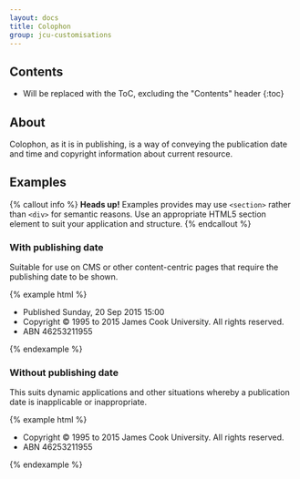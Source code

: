 ```yaml
---
layout: docs
title: Colophon
group: jcu-customisations
---
```


## Contents

* Will be replaced with the ToC, excluding the "Contents" header
{:toc}

## About

Colophon, as it is in publishing, is a way of conveying the publication date and
time and copyright information about current resource.

## Examples

{% callout info %}
**Heads up!** Examples provides may use `<section>` rather than `<div>` for
semantic reasons. Use an appropriate HTML5 section element to suit your
application and structure.
{% endcallout %}

### With publishing date

Suitable for use on CMS or other content-centric pages that require the
publishing date to be shown.

{% example html %}
<div class="jcu-colophon">
  <ul class="list-inline">
    <li>Published Sunday, 20 Sep 2015 15:00</li>
    <li>Copyright &copy; 1995 to 2015 James Cook University.  All rights reserved.</li>
    <li>ABN 46253211955</li>
  </ul>
</div>
{% endexample %}

### Without publishing date

This suits dynamic applications and other situations whereby a publication date
is inapplicable or inappropriate.

{% example html %}
<div class="jcu-colophon">
  <ul class="list-inline">
    <li>Copyright &copy; 1995 to 2015 James Cook University.  All rights reserved.</li>
    <li>ABN 46253211955</li>
  </ul>
</div>
{% endexample %}
